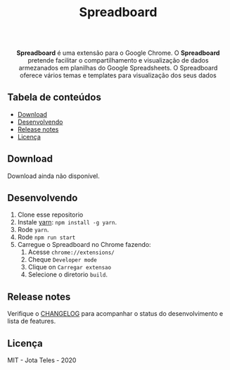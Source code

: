<h1 align="center">Spreadboard</h1>
<p align="center">
  <br>
  <br>
</p>
<p align="center">
  <strong>Spreadboard</strong> é uma extensão para o Google Chrome. O <strong>Spreadboard </strong> pretende facilitar o compartilhamento e visualização de dados armezanados em planilhas do Google Spreadsheets. 
  <span> O Spreadboard oferece vários temas e templates para visualização dos seus dados </span>
</p>

## Tabela de conteúdos

  * [Download](#download)
  * [Desenvolvendo](#desenvolvendo)
  * [Release notes](#release-notes)
  * [Licença](#licença)

## Download

Download ainda não disponível.

## Desenvolvendo

1. Clone esse repositorio
2. Instale [yarn](https://yarnpkg.com): `npm install -g yarn`.
3. Rode `yarn`.
4. Rode `npm run start`
5. Carregue o Spreadboard no Chrome fazendo:
    1. Acesse `chrome://extensions/`
    2. Cheque `Developer mode`
    3. Clique on `Carregar extensao`
    4. Selecione o diretorio `build`.

## Release notes

Verifique o [CHANGELOG](CHANGELOG.md) para acompanhar o status do desenvolvimento e lista de features.

## Licença

MIT - Jota Teles - 2020
